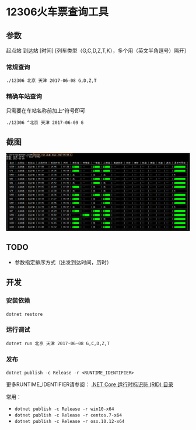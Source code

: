 # 12306火车票查询工具

## 参数

起点站 到达站 [时间] [列车类型（G,C,D,Z,T,K），多个用（英文半角逗号）隔开]

### 常规查询

`./12306 北京 天津 2017-06-08 G,D,Z,T`

### 精确车站查询

只需要在车站名称前加上^符号即可

`./12306 ^北京 天津 2017-06-09 G`

## 截图
![](./screenshots/query.png)

## TODO

- 参数指定排序方式（出发到达时间，历时）

## 开发

### 安装依赖
`dotnet restore`

### 运行调试
`dotnet run 北京 天津 2017-06-08 G,C,D,Z,T`

### 发布
`dotnet publish -c Release -r <RUNTIME_IDENTIFIER>`

更多RUNTIME_IDENTIFIER请参阅：
[.NET Core 运行时标识符 (RID) 目录](https://docs.microsoft.com/zh-cn/dotnet/core/rid-catalog)

常用：
- `dotnet publish -c Release -r win10-x64`
- `dotnet publish -c Release -r centos.7-x64`
- `dotnet publish -c Release -r osx.10.12-x64`
